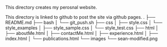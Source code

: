 This directory creates my perosnal website.

This directory is linked to github to post the site via github pages.
.
├── README.md
├── bash
│   └── git_push.sh
├── css
│   ├── style.css
│   └── style_examples
│       ├── style_sample.css
│       └── style_test.css
├── html
│   ├── aboutMe.html
│   ├── contactMe.html
│   ├── experience.html
│   ├── index.html
│   └── publications.html
└── images
    └── sean-modified.png

